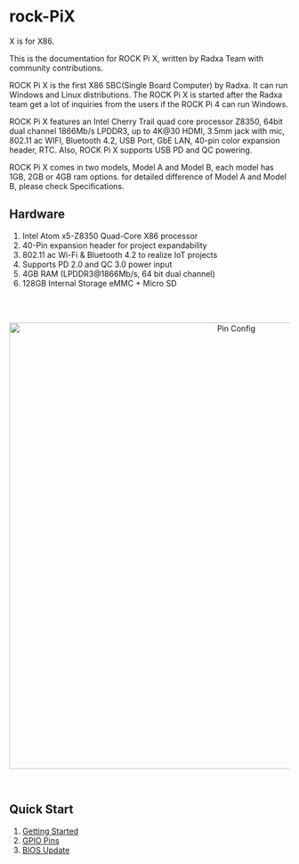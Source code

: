 # rock-PiX

X is for X86.

This is the documentation for ROCK Pi X, written by Radxa Team with community contributions.

ROCK Pi X is the first X86 SBC(Single Board Computer) by Radxa. It can run Windows and Linux distributions. The ROCK Pi X is started after the Radxa team get a lot of inquiries from the users if the ROCK Pi 4 can run Windows.

ROCK Pi X features an Intel Cherry Trail quad core processor Z8350, 64bit dual channel 1866Mb/s LPDDR3, up to 4K@30 HDMI, 3.5mm jack with mic, 802.11 ac WIFI, Bluetooth 4.2, USB Port, GbE LAN, 40-pin color expansion header, RTC. Also, ROCK Pi X supports USB PD and QC powering.

ROCK Pi X comes in two models, Model A and Model B, each model has 1GB, 2GB or 4GB ram options. for detailed difference of Model A and Model B, please check Specifications.

## Hardware

1. Intel Atom x5-Z8350 Quad-Core X86 processor
2. 40-Pin expansion header for project expandability
3. 802.11 ac Wi-Fi & Bluetooth 4.2 to realize IoT projects
4. Supports PD 2.0 and QC 3.0 power input
5. 4GB RAM (LPDDR3@1866Mb/s, 64 bit dual channel)
6. 128GB Internal Storage eMMC + Micro SD

<br><br>
<p align='center'>
  <img src='https://wiki.radxa.com/mw/images/thumb/5/5a/Rockpi_x_ports_v14.jpg/750px-Rockpi_x_ports_v14.jpg' width='800' alt='Pin Config'>
</p>
<br>

## Quick Start

1. <a href='https://wiki.radxa.com/RockpiX/getting_started'> Getting Started </a>
2. <a href='https://wiki.radxa.com/RockpiX/hardware/rockpiX#gpio'> GPIO Pins </a>
3. <a href=''> BIOS Update </a>
